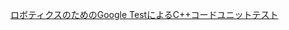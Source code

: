[ロボティクスのためのGoogle TestによるC++コードユニットテスト](https://myenigma.hatenablog.com/entry/2016/03/02/210300)<br/>
